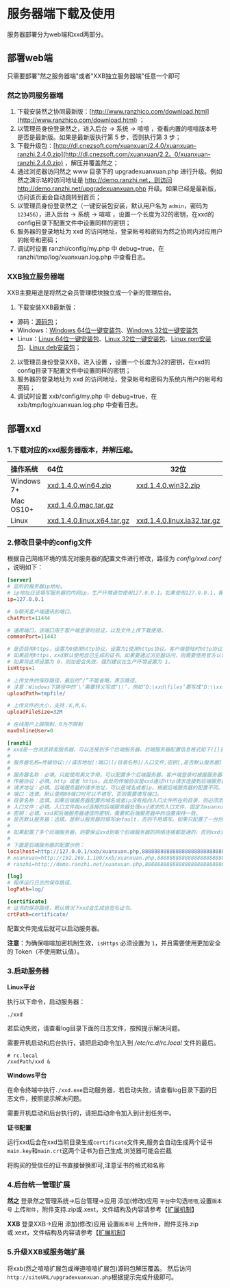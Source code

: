 # 服务器端下载及使用

服务器部署分为web端和xxd两部分。


## 部署web端

只需要部署"然之服务器端"或者"XXB独立服务器端"任意一个即可

### 然之协同服务器端

1. 下载安装然之协同最新版：[http://www.ranzhico.com/download.html](http://www.ranzhico.com/download.html) ；
2. 以管理员身份登录然之，进入后台 -> 系统 -> 喧喧 ，查看内置的喧喧版本号是否是最新版。如果是最新版执行第 5 步，否则执行第 3 步；
3. 下载升级包：[http://dl.cnezsoft.com/xuanxuan/2.4.0/xuanxuan-ranzhi.2.4.0.zip](http://dl.cnezsoft.com/xuanxuan/2.2。0/xuanxuan-ranzhi.2.4.0.zip) ，解压并覆盖然之；
4. 通过浏览器访问然之 www 目录下的 upgradexuanxuan.php 进行升级。例如然之演示站的访问地址是 http://demo.ranzhi.net，则访问 http://demo.ranzhi.net/upgradexuanxuan.php 升级。如果已经是最新版，访问该页面会自动跳转到首页；
5. 以管理员身份登录然之（一键安装包安装，默认用户名为 `admin`，密码为 `123456`），进入后台 -> 系统 -> 喧喧 ，设置一个长度为32的密钥，在xxd的config目录下配置文件中设置同样的密钥；
6. 服务器的登录地址为 xxd 的访问地址，登录帐号和密码为然之协同内对应用户的帐号和密码；
7. 调试时设置 ranzhi/config/my.php 中 debug=true，在 ranzhi/tmp/log/xuanxuan.log.php 中查看日志。

### XXB独立服务器端

XXB主要用途是将然之会员管理模块独立成一个新的管理后台。

1. 下载安装XXB最新版：
  * 源码：[源码包](http://dl.cnezsoft.com/xuanxuan/1.4/xxb.1.0.zip)；
  * Windows：[Windows 64位一键安装包](http://dl.cnezsoft.com/xuanxuan/1.4/xxb.1.0.win_64.exe)、[Windows 32位一键安装包](http://dl.cnezsoft.com/xuanxuan/1.4/xxb.1.0.win_32.exe)
  * Linux：[Linux 64位一键安装包](http://dl.cnezsoft.com/xuanxuan/1.4/xxb.1.0.zbox_64.tar.gz)、[Linux 32位一键安装包](http://dl.cnezsoft.com/xuanxuan/1.4/xxb.1.0.zbox_32.tar.gz)、[Linux rpm安装包](http://dl.cnezsoft.com/xuanxuan/1.4/xxb-1.0-1.noarch.rpm)、[Linux deb安装包](http://dl.cnezsoft.com/xuanxuan/1.4/xxb-1.0.deb)；
2. 以管理员身份登录XXB，进入设置 ，设置一个长度为32的密钥，在xxd的config目录下配置文件中设置同样的密钥；
3. 服务器的登录地址为 xxd 的访问地址，登录帐号和密码为系统内用户的帐号和密码；
4. 调试时设置 xxb/config/my.php 中 debug=true，在 xxb/tmp/log/xuanxuan.log.php 中查看日志。


## 部署xxd

### 1.下载对应的xxd服务器版本，并解压缩。

| 操作系统       | 64位                                      | 32位                                      |
| :--------- | :--------------------------------------- | ---------------------------------------- |
| Windows 7+ | [xxd.1.4.0.win64.zip](http://dl.cnezsoft.com/xuanxuan/1.4/xxd.1.4.0.win64.zip) | [xxd.1.4.0.win32.zip](http://dl.cnezsoft.com/xuanxuan/1.4/xxd.1.4.0.win32.zip) |
| Mac OS10+  | [xxd.1.4.0.mac.tar.gz](http://dl.cnezsoft.com/xuanxuan/1.4/xxd.1.4.0.mac.tar.gz) |                                          |
| Linux      | [xxd.1.4.0.linux.x64.tar.gz](http://dl.cnezsoft.com/xuanxuan/1.4/xxd.1.4.0.linux.x64.tar.gz) | [xxd.1.4.0.linux.ia32.tar.gz](http://dl.cnezsoft.com/xuanxuan/1.4/xxd.1.4.0.linux.ia32.tar.gz) |

### 2.修改目录中的config文件

根据自己网络环境的情况对服务器的配置文件进行修改，路径为 *config/xxd.conf* ，说明如下：

```ini
[server]
# 监听的服务器ip地址。
# ip地址应该填写服务器的内网ip，生产环境请勿使用127.0.0.1。如果使用127.0.0.1，客户端只能通过127.0.0.1登录。
ip=127.0.0.1

# 与聊天客户端通讯的端口。
chatPort=11444

# 通用端口，该端口用于客户端登录时验证，以及文件上传下载使用。
commonPort=11443

# 是否启用https，设置为0使用http协议，设置为1使用https协议。客户端登陆时http协议要和此处设置保持一致。
# 如果启用https，xxd默认使用自己生成的证书。如果要通过浏览器访问，则需要使用官方认证的证书替换证书保存路径(证书保存路径在配置文件最后配置)下的证书。替换的证书要和原来的证书名保持一致。
# 如果将此项设置为 0，则加密会失效，强烈建议在生产环境设置为 1。
isHttps=1

# 上传文件的保存路径，最后的“/”不能省略，表示路径。
# 注意：Windows下路径中的‘\’需要转义写成‘\\’，例如‘D:\xxd\files’要写成‘D:\\xxd\\files’。
uploadPath=tmpfile/

# 上传文件的大小，支持：K,M,G。
uploadFileSize=32M

# 在线用户上限限制，0为不限制
maxOnlineUser=0

[ranzhi]
# xxd是一台消息转发服务器，可以连接到多个后端服务器。后端服务器配置信息格式如下([]表示此内容为选填项)：
#
# 服务器名称=传输协议://请求地址[:端口][/目录名称]/入口文件,密钥[,是否默认服务器]
#
# 服务器名称：必填。只能使用英文字母。可以配置多个后端服务器，客户端登录时根据服务器名称区分连接到哪个后端服务器。
# 传输协议：必填。http 或者 https。此处的传输协议是xxd通过http请求连接到后端服务器时使用，使用哪种传输协议取决于后端服务器的配置，与上文中的isHttps配置无关。
# 请求地址：必填。后端服务器的请求地址，可以是域名或者ip。根据后端服务器的配置不同，可能需要添加目录名称。
# 端口：选填。默认使用80端口时可以不填写，否则需要填写端口。
# 目录名称：选填。如果后端服务器配置的域名或者ip没有指向入口文件所在的目录，则必须添加目录名称。
# 入口文件：必填。入口文件指xxd连接的后端服务器处理xxd请求的入口文件，固定为xuanxuan.php。
# 密钥：必填。xxd和后端服务器通信的密钥，需要和后端服务器中的设置保持一致。
# 是否默认服务器：选填。是默认服务器时填写default，否则不用填写。如果只配置了一台后端服务器，必须填写。如果客户端的登录地址不填写后端服务器名称，则连接到默认的后端服务器。
#
# 如果配置了多个后端服务器，则要保证xxd到每个后端服务器的网络连接都是通的，否则xxd无法启动。
#
# 下面是后端服务器的配置示例：
localhost=http://127.0.0.1/xxb/xuanxuan.php,88888888888888888888888888888888,default
# xuanxuan=http://192.268.1.100/xxb/xuanxuan.php,88888888888888888888888888888888
# ranzhi=http://demo.ranzhi.net/xuanxuan.php,88888888888888888888888888888888

[log]
# 程序运行日志的保存路径。
logPath=log/

[certificate]
# 证书的保存路径，默认情况下xxd会生成自签名证书。
crtPath=certificate/
```

配置文件完成后就可以启动服务器。

**注意**：为确保喧喧加密机制生效，`isHttps` 必须设置为 `1`，并且需要使用更加安全的 Token（不使用默认值）。

### 3.启动服务器

**Linux平台**

执行以下命令，启动服务器：

```shell
./xxd
```

若启动失败，请查看log目录下面的日志文件，按照提示解决问题。

需要开机启动和后台执行，请把启动命令加入到 */etc/rc.d/rc.local* 文件的最后。

```shell
# rc.local
/xxdPath/xxd &
```

**Windows平台**

在命令终端中执行`./xxd.exe`启动服务器，若启动失败，请查看log目录下面的日志文件，按照提示解决问题。

需要开机启动和后台执行的，请把启动命令加入到计划任务中。

**证书配置**

运行xxd后会在xxd当前目录生成`certificate`文件夹,服务会自动生成两个证书`main.key`和`main.crt`这两个证书为自己生成,浏览器可能会拦截

将购买的受信任的证书直接替换即可,注意证书的格式和名称

### 4.后台统一管理扩展
**然之**
登录然之管理系统->后台管理->应用
添加(修改)应用
``平台``中勾选``喧喧``,设置``版本号``
上传``附件``，附件支持.zip或.xext，文件结构及内容请参考【[扩展机制](http://xuan.im/page/extensions.html)】

**XXB**
登录XXB->应用
添加(修改)应用
设置``版本号``
上传``附件``，附件支持.zip或.xext，文件结构及内容请参考【[扩展机制](http://xuan.im/page/extensions.html)】

### 5.升级XXB或服务端扩展
将xxb(然之喧喧扩展包或禅道喧喧扩展包)源码包解压覆盖。
然后访问``http://siteURL/upgradexuanxuan.php``根据提示完成升级即可。
